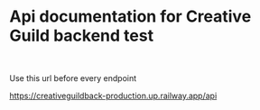 <h1>Api documentation for Creative Guild backend test</h1><br>
<p>Use this url before every endpoint</p>
<a href="https://creativeguildback-production.up.railway.app/api" target="_blank">https://creativeguildback-production.up.railway.app/api</a>
